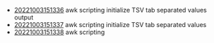 - [20221003151336](/zet/20221003151336/README.md) awk scripting initialize TSV tab separated values output
- [20221003151337](/zet/20221003151337/README.md) awk scripting initialize TSV tab separated values
- [20221003151338](/zet/20221003151338/README.md) awk scripting
